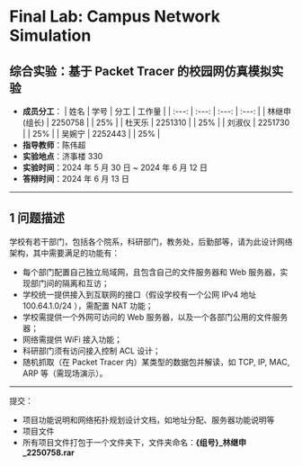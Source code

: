 # Final Lab: Campus Network Simulation

## 综合实验：基于 Packet Tracer 的校园网仿真模拟实验

* **成员分工**：
  | 姓名 | 学号 | 分工 | 工作量 |
  | :---: | :---: | :---: | :---: |
  | 林继申 (组长) | 2250758 |  | 25% |
  | 杜天乐 | 2251310 |  | 25% |
  | 刘淑仪 | 2251730 |  | 25% |
  | 吴婉宁 | 2252443 |  | 25% |
* **指导教师**：陈伟超
* **实验地点**：济事楼 330
* **实验时间**：2024 年 5 月 30 日 ~ 2024 年 6 月 12 日
* **答辩时间**：2024 年 6 月 13 日

-------------------------------------------------------

## 1 问题描述

学校有若干部门，包括各个院系，科研部门，教务处，后勤部等，请为此设计网络架构，其中需要满足的功能有：

* 每个部门配置自己独立局域网，且包含自己的文件服务器和 Web 服务器，实现部门间的隔离和互访；
* 学校统一提供接入到互联网的接口（假设学校有一个公网 IPv4 地址 100.64.1.0/24 ），需配置 NAT 功能；
* 学校需提供一个外网可访问的 Web 服务器，以及一个各部门公用的文件服务器；
* 网络需提供 WiFi 接入功能；
* 科研部门须有访问接入控制 ACL 设计；
* 随机抓取（在 Packet Tracer 内）某类型的数据包并解读，如 TCP, IP, MAC, ARP 等（需现场演示）。

-------------------------------------------------------

提交：

* 项目功能说明和网络拓扑规划设计文档，如地址分配、服务器功能说明等
* 项目文件
* 所有项目文件打包于一个文件夹下，文件夹命名：**{组号}_林继申_2250758.rar**